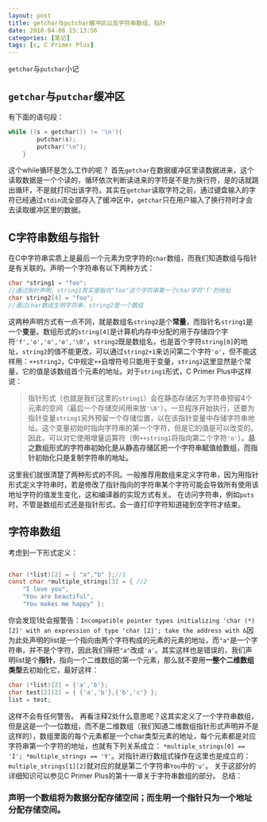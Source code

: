 ```yaml
---
layout: post
title: getchar与putchar缓冲区以及字符串数组、指针
date: 2018-04-08 15:13:56
categories: [笔记]
tags: [c, C Primer Plus]
---
```


`getchar`与`putchar`小记
<!--more-->

## `getchar`与`putchar`缓冲区
有下面的语句段：
```c
while ((s = getchar()) != '\n'){
        putchar(s);
        putchar("\n");
    }
```
这个while循环是怎么工作的呢？
首先`getchar`在数据缓冲区里读数据进来，这个读取数据是一个个读的，循环依次判断读进来的字符是不是为换行符，是的话就跳出循环，不是就打印出该字符。其实在`getchar`读取字符之前，通过键盘输入的字符已经通过`stdin`流全部存入了缓冲区中，`getchar`只在用户输入了换行符时才会去读取缓冲区里的数据。
## C字符串数组与指针
在C中字符串实质上是最后一个元素为空字符的`char`数组，而我们知道数组与指针是有关联的。声明一个字符串有以下两种方式：
```c
char *string1 = "foo";
//通过指针声明，string1其实是指向"foo"这个字符串第一个char字符'f'的地址
char string2[4] = "foo";
//通过char数组生明字符串，string2是一个数组
```
这两种声明方式有一点不同，就是数组名`string2`是个**常量**，而指针名`string1`是一个**变**量。数组形式的`string[4]`是计算机内存中分配的用于存储四个字符`'f','o','o','o','\0'`，`string2`既是数组名，也是首个字符`string[0]`的地址，`string2`的值不能更改，可以通过`string2+1`来访问第二个字符`'o'`，但不能这样用：`++string2`，C中规定`++`自增符号只能用于变量，`string2`这里显然是个常量，它的值是该数组首个元素的地址。对于`string1`形式，C Primer Plus中这样说：
> 指针形式（也就是我们这里的`string1`）会在静态存储区为字符串预留4个元素的空间（最后一个存储空间用来放`'\0'`）。一旦程序开始执行，还要为指针变量`string1`另外预留一个存储位置，以在该指针变量中存储字符串地址。这个变量初始时指向字符串的第一个字符，但是它的值是可以改变的。因此，可以对它使用增量运算符（例`++string1`将指向第二个字符`'o'`）。**总之数组形式的字符串初始化是从静态存储区把一个字符串赋值给数组，而指针初始化只是复制字符串的地址。**

这里我们就很清楚了两种形式的不同。一般推荐用数组来定义字符串，因为用指针形式定义字符串时，若是修改了指针指向的字符串某个字符可能会导致所有使用该地址字符的值发生变化，这和编译器的实现方式有关。
在访问字符串，例如`puts`时，不管是数组形式还是指针形式，会一直打印字符知道碰到空字符才结束。
## 字符串数组
考虑到一下形式定义：
```c

char (*list)[2] = { "a","b" };//1
const char *multiple_strings[3] = { //2
	"I love you",
	"You are beautiful",
	"You makes me happy" };

```
你会发现1处会报警告：`Incompatible pointer types initializing 'char (*)[2]' with an expression of type 'char [2]'; take the address with &`因为此处声明的list是一个指向由两个字符构成的元素的元素的地址，而`"a"`是一个字符串，并不是个字符，因此我们得把`"a"`改成`'a'`。其实这样也是错误的，我们声明list是个**指针**，指向一个二维数组的第一个元素，那么就不要用**一整个二维数组类型**去初始化它，最好这样：
```c
char (*list)[2] = {'a','b'};
char test[2][2] = { {'a','b'},{'b','c'} };
list = test;
```
这样不会有任何警告。
再看注释2处什么意思呢？这其实定义了一个字符串数组，但是这是一个一位数组，而不是二维数组（我们知道二维数组指针形式声明并不是这样的），数组里面的每个元素都是一个char类型元素的地址，每个元素都是对应字符串第一个字符的地址，也就有下列关系成立：
`*multiple_strings[0] == 'I'; *multiple_strings == 'Y'`。对指针进行数组式操作在这里也是成立的：
`multiple_strings[1][2]`就对应的就是第二个字符串`You`中的`'u'`。
关于这部分的详细知识可以参见C Primer Plus的第十一章关于字符串数组的部分。
总结：
### 声明一个数组将为数据分配存储空间；而生明一个指针只为一个地址分配存储空间。


